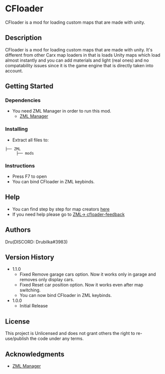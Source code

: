 # CFloader

CFloader is a mod for loading custom maps that are made with unity.

## Description

CFloader is a mod for loading custom maps that are made with unity. It's different from other Carx map loaders in that is loads Unity maps which load almost instantly and you can add materials and light (real ones) and no compatability issues since it is the game engine that is directly taken into account.

## Getting Started

### Dependencies

* You need ZML Manager in order to run this mod.
    * [ZML Manager](https://zi9.github.io/zml/)

### Installing

* Extract all files to:
```
├── ZML
     ├── mods
```

### Instructions

* Press F7 to open
* You can bind CFloader in ZML keybinds.

## Help

* You can find step by step for map creators [here](https://github.com/Drubilka/CFloader/wiki)
* If you need help please go to [ZML-> cfloader-feedback](https://discord.com/channels/935587204170915890/953408311334678618)

## Authors

Dru(DISCORD: Drubilka#3983)

## Version History

* 1.1.0
    * Fixed Remove garage cars option. Now it works only in garage and removes only display cars.
    * Fixed Reset car position option. Now it works even after map switching.
    * You can now bind CFloader in ZML keybinds.
* 1.0.0
    * Initial Release

## License

This project is Unlicensed and does not grant others the right to re-use/publish the code under any terms.

## Acknowledgments

* [ZML Manager](https://zi9.github.io/zml/)
